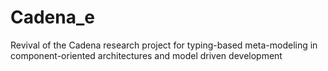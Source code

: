 Cadena_e
========

Revival of the Cadena research project for typing-based meta-modeling in component-oriented architectures and model driven development
